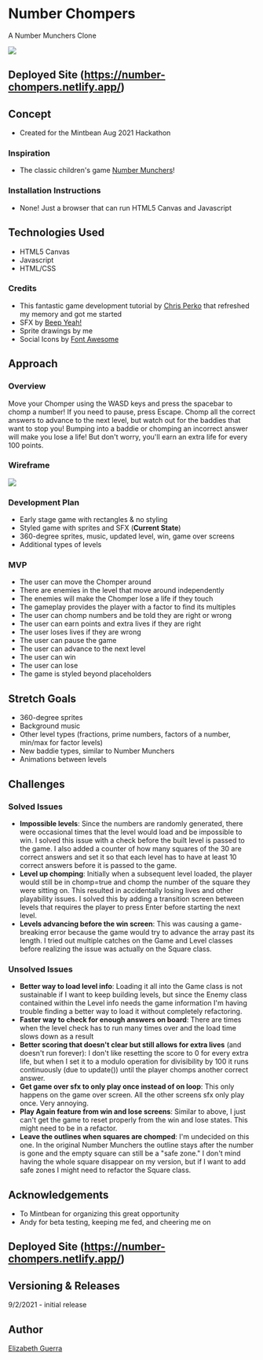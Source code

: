# Number Chompers
A Number Munchers Clone

<img src="./assets/nums_fullpage.png">

## Deployed Site (https://number-chompers.netlify.app/)

## Concept
- Created for the Mintbean Aug 2021 Hackathon

### Inspiration
- The classic children's game [Number Munchers](https://en.wikipedia.org/wiki/Number_Munchers)!

### Installation Instructions
- None! Just a browser that can run HTML5 Canvas and Javascript

## Technologies Used
- HTML5 Canvas
- Javascript
- HTML/CSS

### Credits
- This fantastic game development tutorial by [Chris Perko](https://youtu.be/3EMxBkqC4z0) that refreshed my memory and got me started
- SFX by [Beep Yeah!](https://beepyeah.itch.io/8-bit-sfx-pack)
- Sprite drawings by me
- Social Icons by [Font Awesome](https://fontawesome.com)

## Approach

### Overview
Move your Chomper using the WASD keys and press the spacebar to chomp a number! If you need to pause, press Escape. Chomp all the correct answers to advance to the next level, but watch out for the baddies that want to stop you! Bumping into a baddie or chomping an incorrect answer will make you lose a life! But don't worry, you'll earn an extra life for every 100 points.

### Wireframe
<img src="./assets/wireframe.jpg">

### Development Plan
- Early stage game with rectangles & no styling
- Styled game with sprites and SFX (**Current State**)
- 360-degree sprites, music, updated level, win, game over screens
- Additional types of levels

### MVP
- The user can move the Chomper around
- There are enemies in the level that move around independently 
- The enemies will make the Chomper lose a life if they touch
- The gameplay provides the player with a factor to find its multiples
- The user can chomp numbers and be told they are right or wrong
- The user can earn points and extra lives if they are right
- The user loses lives if they are wrong
- The user can pause the game
- The user can advance to the next level
- The user can win
- The user can lose
- The game is styled beyond placeholders

## Stretch Goals
- 360-degree sprites
- Background music
- Other level types (fractions, prime numbers, factors of a number, min/max for factor levels)
- New baddie types, similar to Number Munchers
- Animations between levels

## Challenges
### Solved Issues
- **Impossible levels**: Since the numbers are randomly generated, there were occasional times that the level would load and be impossible to win. I solved this issue with a check before the built level is passed to the game. I also added a counter of how many squares of the 30 are correct answers and set it so that each level has to have at least 10 correct answers before it is passed to the game.
- **Level up chomping**: Initially when a subsequent level loaded, the player would still be in chomp=true and chomp the number of the square they were sitting on. This resulted in accidentally losing lives and other playability issues. I solved this by adding a transition screen between levels that requires the player to press Enter before starting the next level.
- **Levels advancing before the win screen**: This was causing a game-breaking error because the game would try to advance the array past its length. I tried out multiple catches on the Game and Level classes before realizing the issue was actually on the Square class.

### Unsolved Issues
- **Better way to load level info**: Loading it all into the Game class is not sustainable if I want to keep building levels, but since the Enemy class contained within the Level info needs the game information I'm having trouble finding a better way to load it without completely refactoring. 
- **Faster way to check for enough answers on board**: There are times when the level check has to run many times over and the load time slows down as a result
- **Better scoring that doesn't clear but still allows for extra lives** (and doesn't run forever): I don't like resetting the score to 0 for every extra life, but when I set it to a modulo operation for divisibility by 100 it runs continuously (due to update()) until the player chomps another correct answer. 
- **Get game over sfx to only play once instead of on loop**: This only happens on the game over screen. All the other screens sfx only play once. Very annoying.
- **Play Again feature from win and lose screens**: Similar to above, I just can't get the game to reset properly from the win and lose states. This might need to be in a refactor.
- **Leave the outlines when squares are chomped**: I'm undecided on this one. In the original Number Munchers the outline stays after the number is gone and the empty square can still be a "safe zone." I don't mind having the whole square disappear on my version, but if I want to add safe zones I might need to refactor the Square class.

## Acknowledgements
- To Mintbean for organizing this great opportunity
- Andy for beta testing, keeping me fed, and cheering me on

## Deployed Site (https://number-chompers.netlify.app/)

## Versioning & Releases
9/2/2021 - initial release

## Author
[Elizabeth Guerra](https://elizabeth-guerra.com)